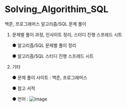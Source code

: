 # Solving_Algorithim_SQL
백준, 프로그래머스 알고리즘/SQL 문제 풀이

1. 문제별 풀이 과정, 인사이트 정리, 스터디 진행 스프레드 시트   

   ● 알고리즘/SQL 문제별 풀이 정리
    
   ● 알고리즘/SQL 스터디 진행 스프레드 시트

3. 기타
   
   ● 문제 풀이 사이트 : 백준, 프로그래머스
   
   ● 참고 서적
   
   ● 언어 : ![image](https://github.com/user-attachments/assets/5303316c-22bc-4dda-b6e3-b77ebf6cf78b)

